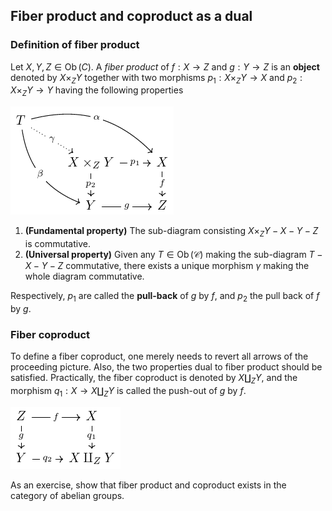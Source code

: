 ## Fiber product and coproduct as a dual

### Definition of fiber product

Let $X,Y,Z \in \operatorname{Ob}(C)$. A *fiber product* of $f:X \to Z$ and $g: Y \to Z$ is an **object** denoted by $X \times_Z Y$ together with two morphisms $p_1: X \times_Z Y \to X$ and $p_2: X \times_Z Y \to Y$ having the following properties

![diagram-000001](img\\diagram-000004.png)

1. **(Fundamental property)** The sub-diagram consisting $X \times_Z Y -X - Y -Z$ is commutative.
2. **(Universal property)** Given any $T \in \operatorname{Ob}(\mathcal{C})$ making the sub-diagram $T-X-Y-Z$ commutative, there exists a unique morphism $\gamma$ making the whole diagram commutative.

Respectively, $p_1$ are called the **pull-back** of $g$ by $f$, and $p_2$ the pull back of $f$ by $g$.

### Fiber coproduct

To define a fiber coproduct, one merely needs to revert all arrows of the proceeding picture. Also, the two properties dual to fiber product should be satisfied. Practically, the fiber coproduct is denoted by $X \amalg_Z Y$, and the morphism $q_1:X \to X \amalg_Z Y$ is called the push-out of $g$ by $f$.

![diagram-000001](img\\diagram-000005.png)

As an exercise, show that fiber product and coproduct exists in the category of abelian groups.